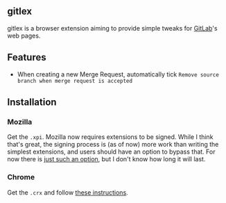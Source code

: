 gitlex
------
gitlex is a browser extension aiming to provide simple tweaks for [GitLab](https://about.gitlab.com/)'s web pages.

Features
--------
- When creating a new Merge Request, automatically tick `Remove source branch when merge request is accepted`

Installation
------------

### Mozilla
Get the `.xpi`. Mozilla now requires extensions to be signed. While I think that's great, the signing process is (as of now) more work than writing the simplest extensions, and users should have an option to bypass that. For now there is [just such an option](https://support.mozilla.org/en-US/kb/add-on-signing-in-firefox?as=u&utm_source=inproduct#w_override-add-on-signing-advanced-users), but I don't know how long it will last.

### Chrome
Get the `.crx` and follow [these instructions](http://stackoverflow.com/a/11879334).
